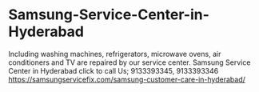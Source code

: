 # Samsung-Service-Center-in-Hyderabad
Including washing machines, refrigerators, microwave ovens, air conditioners and TV are repaired by our service center. Samsung Service Center in Hyderabad click to call Us; 9133393345, 9133393346 https://samsungservicefix.com/samsung-customer-care-in-hyderabad/
